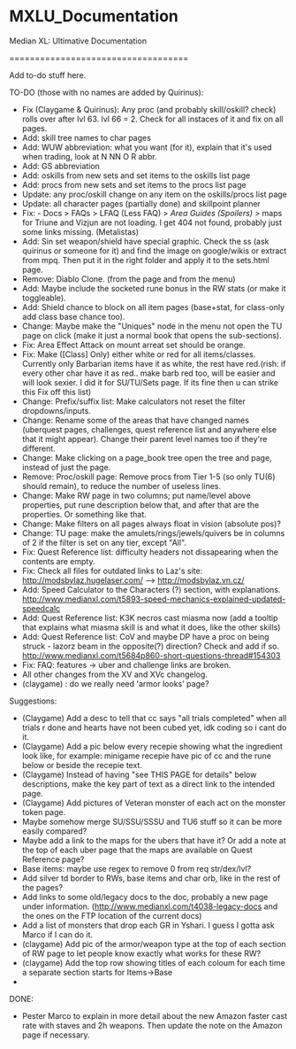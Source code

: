 # MXLU_Documentation
Median XL: Ultimative Documentation

===================================

Add to-do stuff here.

TO-DO (those with no names are added by Quirinus):
- Fix (Claygame & Quirinus): Any proc (and probably skill/oskill? check) rolls over after lvl 63. lvl 66 = 2. Check for all instaces of it and fix on all pages.
- Add: skill tree names to char pages
- Add: WUW abbreviation: what you want (for it), explain that it's used when trading, look at N NN O R abbr.
- Add: GS abbreviation
- Add: oskills from new sets and set items to the oskills list page
- Add: procs from new sets and set items to the procs list page
- Update: any proc/oskill change on any item on the oskills/procs list page
- Update: all character pages (partially done) and skillpoint planner
- Fix: - Docs > FAQs > LFAQ (Less FAQ) > *Area Guides (Spoilers)* > maps for Triune and Vizjun are not loading. I get 404 not found, probably just some links missing. (Metalistas)
- Add: Sin set weapon/shield have special graphic. Check the ss (ask quirinus or someone for it) and find the image on google/wikis or extract from mpq. Then put it in the right folder and apply it to the sets.html page.
- Remove: Diablo Clone. (from the page and from the menu)
- Add: Maybe include the socketed rune bonus in the RW stats (or make it toggleable).
- Add: Shield chance to block on all item pages (base+stat, for class-only add class base chance too).
- Change: Maybe make the "Uniques" node in the menu not open the TU page on click (make it just a normal book that opens the sub-sections).
- Fix: Area Effect Attack on mount arreat set should be orange.
- Fix: Make ([Class] Only) either white or red for all items/classes. Currently only Barbarian items have it as white, the rest have red.(rish: if every other char have it as red.. make barb red too, will be easier and will look sexier. I did it for SU/TU/Sets page. If its fine then u can strike this Fix off this list)
- Change: Prefix/suffix list: Make calculators not reset the filter dropdowns/inputs.
- Change: Rename some of the areas that have changed names (uberquest pages, challenges, quest reference list and anywhere else that it might appear). Change their parent level names too if they're different.
- Change: Make clicking on a page_book tree open the tree and page, instead of just the page.
- Remove: Proc/oskill page: Remove procs from Tier 1-5 (so only TU(6) should remain), to reduce the number of useless lines.
- Change: Make RW page in two columns; put name/level above properties, put rune description below that, and after that are the properties. Or something like that.
- Change: Make filters on all pages always float in vision (absolute pos)?
- Change: TU page: make the amulets/rings/jewels/quivers be in columns of 2 if the filter is set on any tier, except "All".
- Fix: Quest Reference list: difficulty headers not dissapearing when the contents are empty.
- Fix: Check all files for outdated links to Laz's site: http://modsbylaz.hugelaser.com/ --> http://modsbylaz.vn.cz/
- Add: Speed Calculator to the Characters (?) section, with explanations. http://www.medianxl.com/t5893-speed-mechanics-explained-updated-speedcalc
- Add: Quest Reference list: K3K necros cast miasma now (add a tooltip that explains what miasma skill is and what it does, like the other skills)
- Add: Quest Reference list: CoV and maybe DP have a proc on being struck - lazorz beam in the opposite(?) direction? Check and add if so. http://www.medianxl.com/t5684p860-short-questions-thread#154303
- Fix: FAQ: features -> uber and challenge links are broken.
- All other changes from the XV and XVc changelog. 
- (claygame) : do we really need 'armor looks' page?


Suggestions:
- (Claygame) Add a desc to tell that cc says "all trials completed" when all trials r done and hearts have not been cubed yet, idk coding so i cant do it.
- (Claygame) Add a pic below every recepie showing what the ingredient look like, for example: minigame recepie have pic of cc and the rune below or beside the recepie text.
- (Claygame) Instead of having "see THIS PAGE for details" below descriptions, make the key part of text as a direct link to the intended page.
- (Claygame) Add pictures of Veteran monster of each act on the monster token page.
- Maybe somehow merge SU/SSU/SSSU and TU6 stuff so it can be more easily compared?
- Maybe add a link to the maps for the ubers that have it? Or add a note at the top of each uber page that the maps are available on Quest Reference page?
- Base items: maybe use regex to remove 0 from req str/dex/lvl?
- Add silver td border to RWs, base items and char orb, like in the rest of the pages?
- Add links to some old/legacy docs to the doc, probably a new page under information. (http://www.medianxl.com/t4038-legacy-docs and the ones on the FTP location of the current docs)
- Add a list of monsters that drop each GR in Yshari. I guess I gotta ask Marco if I can do it.
- (claygame) Add pic of the armor/weapon type at the top of each section of RW page to let people know exactly what works for these RW?
- (claygame) Add the top row showing titles of each coloum for each time a separate section starts for Items->Base
- 

DONE:
- Pester Marco to explain in more detail about the new Amazon faster cast rate with staves and 2h weapons. Then update the note on the Amazon page if necessary.


